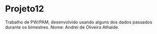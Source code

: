 # Projeto12
Trabalho de PW/PAM, desenvolvido usando alguns dos dados passados durante os bimestres. Nome: Andrei de Oliveira Athaide.

